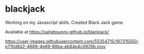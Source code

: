 # blackjack
Working on my Javascript skills. Created Black Jack game. 

Available at https://sahebsunny.github.io/blackjack/


https://user-images.githubusercontent.com/55354715/167315550-e710d8d2-4689-4e69-89ba-eb84e4c0926b.mov

